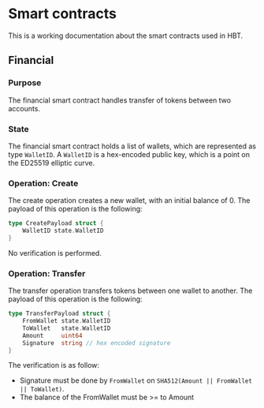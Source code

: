 # Smart contracts

This is a working documentation about the smart contracts used in HBT.

## Financial

### Purpose

The financial smart contract handles transfer of tokens between two accounts.

### State

The financial smart contract holds a list of wallets, which are represented as
type `WalletID`. A `WalletID` is a hex-encoded public key, which is a point on
the ED25519 elliptic curve.

### Operation: Create

The create operation creates a new wallet, with an initial balance of 0. The
payload of this operation is the following:

```go
type CreatePayload struct {
	WalletID state.WalletID
}
```

No verification is performed.

### Operation: Transfer

The transfer operation transfers tokens between one wallet to another. The
payload of this operation is the following:

```go
type TransferPayload struct {
	FromWallet state.WalletID
	ToWallet   state.WalletID
	Amount     uint64
	Signature  string // hex encoded signature
}
```

The verification is as follow:

- Signature must be done by `FromWallet` on `SHA512(Amount || FromWallet ||
ToWallet)`.
- The balance of the FromWallet must be >= to Amount